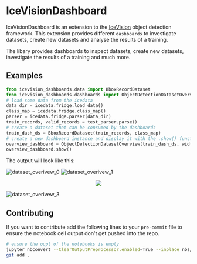 # IceVisionDashboard



IceVisionDashboard is an extension to the [IceVision](https://github.com/airctic/icevision) object detection framework. This extension provides different `dashboards` to investigate datasets, create new datasets and analyse the results of a training.

The libary provides dashboards to inspect datasets, create new datasets, investigate the results of a training and much more.

## Examples

```python
from icevision_dashboards.data import BboxRecordDataset
from icevision_dashboards.dashboards import ObjectDetectionDatasetOverview
# load some data from the icedata
data_dir = icedata.fridge.load_data()
class_map = icedata.fridge.class_map()
parser = icedata.fridge.parser(data_dir)
train_records, valid_records = test_parser.parse()
# create a dataset that can be consumed by the dashboards
train_dash_ds = BboxRecordDataset(train_records, class_map)
# create a new dashboard instance and display it with the .show() function
overview_dashboard = ObjectDetectionDatasetOverview(train_dash_ds, width=1500, height=900)
overview_dashboard.show()
```

The output will look like this:

![dataset_overivew_0](imgs/dataset_overview_0.png)
![dataset_overivew_1](imgs/dataset_overview_1.png)
<div style="text-align:center"><img src="imgs/dataset_overview_2.png" /></div>

![dataset_overivew_3](imgs/dataset_overview_3.png)

## Contributing

If you want to contribute add the following lines to your `pre-commit` file to ensure the notebook cell output don't get pushed into the repo.

```bash
# ensure the oupt of the notebooks is empty
jupyter nbconvert --ClearOutputPreprocessor.enabled=True --inplace nbs/*.ipynb
git add .
```